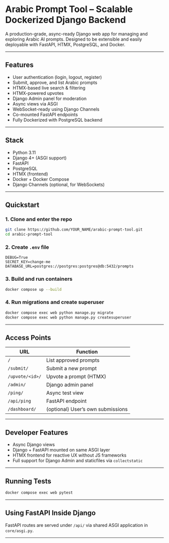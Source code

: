# Arabic Prompt Tool – Scalable Dockerized Django Backend

A production-grade, async-ready Django web app for managing and exploring Arabic AI prompts. Designed to be extensible and easily deployable with FastAPI, HTMX, PostgreSQL, and Docker.

---

## Features

- User authentication (login, logout, register)
- Submit, approve, and list Arabic prompts
- HTMX-based live search & filtering
- HTMX-powered upvotes
- Django Admin panel for moderation
- Async views via ASGI
- WebSocket-ready using Django Channels
- Co-mounted FastAPI endpoints
- Fully Dockerized with PostgreSQL backend

---

## Stack

- Python 3.11
- Django 4+ (ASGI support)
- FastAPI
- PostgreSQL
- HTMX (frontend)
- Docker + Docker Compose
- Django Channels (optional, for WebSockets)

---

## Quickstart

### 1. Clone and enter the repo
```bash
git clone https://github.com/YOUR_NAME/arabic-prompt-tool.git
cd arabic-prompt-tool
```

### 2. Create `.env` file
```env
DEBUG=True
SECRET_KEY=change-me
DATABASE_URL=postgres://postgres:postgres@db:5432/prompts
```

### 3. Build and run containers
```bash
docker compose up --build
```

### 4. Run migrations and create superuser
```bash
docker compose exec web python manage.py migrate
docker compose exec web python manage.py createsuperuser
```

---

## Access Points

| URL                      | Function                            |
|--------------------------|-------------------------------------|
| `/`                      | List approved prompts               |
| `/submit/`               | Submit a new prompt                 |
| `/upvote/<id>/`          | Upvote a prompt (HTMX)              |
| `/admin/`                | Django admin panel                  |
| `/ping/`                 | Async test view                     |
| `/api/ping`              | FastAPI endpoint                    |
| `/dashboard/`            | (optional) User’s own submissions   |

---

## Developer Features

- Async Django views
- Django + FastAPI mounted on same ASGI layer
- HTMX frontend for reactive UX without JS frameworks
- Full support for Django Admin and staticfiles via `collectstatic`

---

## Running Tests
```bash
docker compose exec web pytest
```

---

## Using FastAPI Inside Django

FastAPI routes are served under `/api/` via shared ASGI application in `core/asgi.py`.

---
